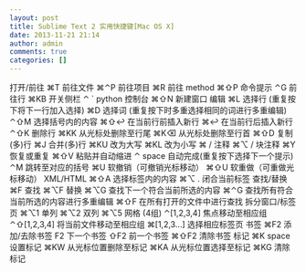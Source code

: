 ```yaml
---
layout: post
title: Sublime Text 2 实用快捷键[Mac OS X]
date: 2013-11-21 21:14
author: admin
comments: true
categories: []
---
```

打开/前往
⌘T	 前往文件
⌘⌃P	 前往项目
⌘R	 前往 method
⌘⇧P	 命令提示
⌃G	 前往行
⌘KB	 开关侧栏
⌃ `	 python 控制台
⌘⇧N	 新建窗口
编辑
⌘L	 选择行 (重复按下将下一行加入选择)
⌘D	 选择词 (重复按下时多重选择相同的词进行多重编辑)
⌃⇧M	 选择括号内的内容
⌘⇧↩	 在当前行前插入新行
⌘↩	 在当前行后插入新行
⌃⇧K	 删除行
⌘KK	 从光标处删除至行尾
⌘K⌫	 从光标处删除至行首
⌘⇧D	 复制(多)行
⌘J	 合并(多)行
⌘KU	 改为大写
⌘KL	 改为小写
⌘ /	 注释
⌘⌥ /	 块注释
⌘Y	 恢复或重复
⌘⇧V	 粘贴并自动缩进
⌃ space	 自动完成(重复按下选择下一个提示)
⌃M	 跳转至对应的括号
⌘U	 软撤销（可撤销光标移动）
⌘⇧U	 软重做（可重做光标移动）
XML/HTML
⌘⇧A	 选择标签内的内容
⌘⌥ .	 闭合当前标签
查找/替换
⌘F	 查找
⌘⌥F	 替换
⌘⌥G	 查找下一个符合当前所选的内容
⌘⌃G	 查找所有符合当前所选的内容进行多重编辑
⌘⇧F	 在所有打开的文件中进行查找
拆分窗口/标签页
⌘⌥1	 单列
⌘⌥2	 双列
⌘⌥5	 网格 (4组)
⌃[1,2,3,4]	 焦点移动至相应组
⌃⇧[1,2,3,4]	 将当前文件移动至相应组
⌘[1,2,3…]	 选择相应标签页
书签
⌘F2	 添加/去除书签
F2	 下一个书签
⇧F2	 前一个书签
⌘⇧F2	 清除书签
标记
⌘K space	 设置标记
⌘KW	 从光标位置删除至标记
⌘KA	 从光标位置选择至标记
⌘KG	 清除标记
